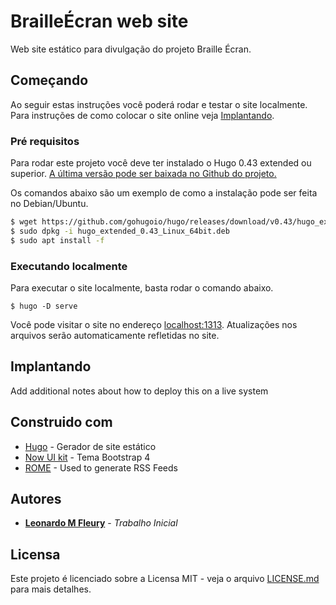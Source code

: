 # BrailleÉcran web site

Web site estático para divulgação do projeto Braille Écran.

## Começando

Ao seguir estas instruções você poderá rodar e testar o site localmente. Para instruções de como colocar o site online veja [Implantando](#Implantando).

### Pré requisitos

Para rodar este projeto você deve ter instalado o Hugo 0.43 extended ou superior. [A última versão pode ser baixada no Github do projeto.](https://github.com/gohugoio/hugo/releases/latest)

Os comandos abaixo são um exemplo de como a instalação pode ser feita no Debian/Ubuntu. 
```bash
$ wget https://github.com/gohugoio/hugo/releases/download/v0.43/hugo_extended_0.43_Linux_64bit.deb
$ sudo dpkg -i hugo_extended_0.43_Linux_64bit.deb
$ sudo apt install -f
```

### Executando localmente

Para executar o site localmente, basta rodar o comando abaixo.

```
$ hugo -D serve
```
Você pode visitar o site no endereço [localhost:1313](http://localhost:1313). Atualizações nos arquivos serão automaticamente refletidas no site.

## Implantando

Add additional notes about how to deploy this on a live system

## Construido com

* [Hugo](https://gohugo.io/) - Gerador de site estático
* [Now UI kit](https://www.creative-tim.com/product/now-ui-kit) - Tema Bootstrap 4
* [ROME](https://rometools.github.io/rome/) - Used to generate RSS Feeds

## Autores

* **[Leonardo M Fleury](https://github.com/leuzera)** - *Trabalho Inicial*

## Licensa

Este projeto é licenciado sobre a Licensa MIT - veja o arquivo [LICENSE.md](LICENSE.md) para mais detalhes.